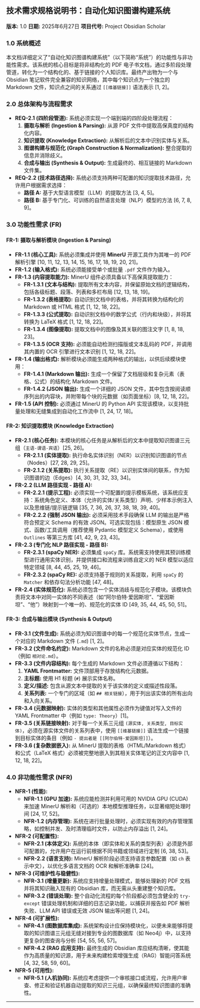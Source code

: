 ## **技术需求规格说明书：自动化知识图谱构建系统**

**版本:** 1.0
**日期:** 2025年6月27日
**项目代号:** Project Obsidian Scholar

### **1.0 系统概述**

本文档详细定义了“自动化知识图谱构建系统”（以下简称“系统”）的功能性与非功能性需求。该系统的核心目标是将非结构化的 PDF 电子书文档，通过多阶段处理管道，转化为一个结构化的、基于链接的个人知识库。最终产出物为一个与 Obsidian 笔记软件完全兼容的知识网络，其中每个知识点为一个独立的 Markdown 文件，知识点之间的关系通过 `[[维基链接]]` 语法表示 [1, 2]。

### **2.0 总体架构与流程需求**

*   **REQ-2.1 (四阶段管道):** 系统必须实现一个端到端的四阶段处理流程：
    1.  **摄取与解析 (Ingestion & Parsing):** 从源 PDF 文件中提取高保真度的结构化内容。
    2.  **知识提取 (Knowledge Extraction):** 从解析后的文本中识别实体与关系。
    3.  **图谱构建与规范化 (Graph Construction & Normalization):** 整合提取的信息并消除歧义。
    4.  **合成与输出 (Synthesis & Output):** 生成最终的、相互链接的 Markdown 文件集。
*   **REQ-2.2 (技术路径选择):** 系统必须支持两种可配置的知识提取技术路径，允许用户根据需求选择：
    *   **路径 A:** 基于大型语言模型（LLM）的提取方法 [3, 4, 5]。
    *   **路径 B:** 基于专门化、可训练的自然语言处理（NLP）模型的方法 [6, 7, 8, 9]。

### **3.0 功能性需求 (FR)**

#### **FR-1: 摄取与解析模块 (Ingestion & Parsing)**

*   **FR-1.1 (核心工具):** 系统必须集成并使用 **MinerU** 开源工具作为其唯一的 PDF 解析引擎 [10, 11, 12, 13, 14, 15, 16, 17, 18, 19, 20, 21]。
*   **FR-1.2 (输入格式):** 系统必须能接受单个或批量 `.pdf` 文件作为输入。
*   **FR-1.3 (内容提取能力):** MinerU 组件必须具备以下高保真提取能力：
    *   **FR-1.3.1 (文本与结构):** 提取所有文本内容，并保留原始文档的逻辑结构，包括各级标题、段落、列表和多栏布局 [12, 13, 18, 19]。
    *   **FR-1.3.2 (表格提取):** 自动识别文档中的表格，并将其转换为结构化的 Markdown 或 HTML 格式 [1, 12, 18, 22]。
    *   **FR-1.3.3 (公式提取):** 自动识别文档中的数学公式（行内和块级），并将其转换为 LaTeX 格式 [1, 12, 18, 22]。
    *   **FR-1.3.4 (图像提取):** 提取文档中的图像及其关联的图注文字 [1, 8, 18, 23]。
    *   **FR-1.3.5 (OCR 支持):** 必须能自动检测扫描版或文本乱码的 PDF，并调用其内置的 OCR 引擎进行文本识别 [1, 12, 18, 22]。
*   **FR-1.4 (输出格式):** 解析模块必须能生成两种格式的输出，以供后续模块使用：
    *   **FR-1.4.1 (Markdown 输出):** 生成一个保留了文档层级和复杂元素（表格、公式）的结构化 Markdown 文件。
    *   **FR-1.4.2 (JSON 输出):** 生成一个详细的 JSON 文件，其中包含按阅读顺序列出的内容块，并附带每个块的元数据（如页面坐标）[8, 12, 18, 22]。
*   **FR-1.5 (API 控制):** 必须通过 MinerU 的 Python API 实现该模块，以支持批量处理和无缝集成到自动化工作流中 [1, 24, 17, 18]。

#### **FR-2: 知识提取模块 (Knowledge Extraction)**

*   **FR-2.1 (核心任务):** 本模块的核心任务是从解析后的文本中提取知识图谱三元组（`主语-谓语-宾语`）[25, 26]。
    *   **FR-2.1.1 (实体提取):** 执行命名实体识别（NER）以识别知识图谱的节点（Nodes）[27, 28, 29, 25]。
    *   **FR-2.1.2 (关系提取):** 执行关系提取（RE）以识别实体间的联系，作为知识图谱的边（Edges）[4, 30, 31, 32, 33, 34]。
*   **FR-2.2 (LLM 路径实现 - 路径 A):**
    *   **FR-2.2.1 (提示工程):** 必须实现一个可配置的提示模板系统，该系统应支持：系统角色定义、本体（允许的实体/关系类型）声明、少样本示例注入以及思维链/提示链逻辑 [35, 7, 36, 26, 37, 38, 18, 39, 40]。
    *   **FR-2.2.2 (强制 JSON 输出):** 必须采用技术手段确保 LLM 的输出是严格符合预定义 Schema 的有效 JSON。可选实现包括：模型原生 JSON 模式、函数/工具调用（推荐使用 Pydantic 模型定义 Schema），或使用 `Outlines` 等第三方库 [41, 42, 9, 23, 43]。
*   **FR-2.3 (专门化 NLP 路径实现 - 路径 B):**
    *   **FR-2.3.1 (spaCy NER):** 必须集成 `spaCy` 库。系统需支持使用其预训练模型进行通用实体识别，并提供接口和流程来训练自定义的 NER 模型以适应特定领域 [8, 44, 45, 25, 19, 46]。
    *   **FR-2.3.2 (spaCy RE):** 必须支持基于规则的关系提取，利用 `spaCy` 的 `Matcher` 和依存句法分析功能 [47, 48]。
*   **FR-2.4 (实体规范化):** 系统必须包含一个实体消歧与规范化子模块。该模块负责将文本中对同一实体的不同表述（如“阿尔伯特·爱因斯坦”、“爱因斯坦”、“他”）映射到一个唯一的、规范化的实体 ID [49, 35, 44, 45, 50, 51]。

#### **FR-3: 合成与输出模块 (Synthesis & Output)**

*   **FR-3.1 (文件生成):** 系统必须为知识图谱中的每一个规范化实体节点，生成一个对应的 Markdown 文件 (`.md`) [1, 2]。
*   **FR-3.2 (文件命名约定):** Markdown 文件的名称必须是对应实体的规范化 ID（例如 `相对论.md`）。
*   **FR-3.3 (文件内容结构):** 每个生成的 Markdown 文件必须遵循以下结构：
    1.  **YAML Frontmatter:** 文件顶部用于存放结构化元数据。
    2.  **主标题:** 使用 H1 标题 (`#`) 展示实体名称。
    3.  **定义/描述:** 包含从源文本中提取的关于该实体的定义或描述性段落。
    4.  **关系列表:** 一个专门的区域（如 `## 相关链接`），用于列出该实体的所有出向和入向关系。
*   **FR-3.4 (元数据映射):** 实体的类型和其他属性必须作为键值对写入文件的 YAML Frontmatter 中（例如 `type: Theory`）[1]。
*   **FR-3.5 (关系链接映射):** 对于每一个关系三元组 `(源实体, 关系类型, 目标实体)`，必须在源实体文件的关系列表中，使用 `[[维基链接]]` 语法生成一个链接到目标实体的条目（例如 `- 提出者是 [[阿尔伯特·爱因斯坦]]`）。
*   **FR-3.6 (复杂数据嵌入):** 从 MinerU 提取的表格（HTML/Markdown 格式）和公式（LaTeX 格式）必须被完整地嵌入到其相关实体笔记的正文内容中 [1, 12, 18, 22]。

### **4.0 非功能性需求 (NFR)**

*   **NFR-1 (性能):**
    *   **NFR-1.1 (GPU 加速):** 系统应能检测并利用可用的 NVIDIA GPU (CUDA) 来加速 MinerU 解析和（可选的）本地模型推理任务，以显著缩短处理时间 [24, 17, 52]。
    *   **NFR-1.2 (内存管理):** 系统在进行批量处理时，必须实现有效的内存管理策略，如控制并发、及时清理临时文件，以防止内存溢出 [1, 24]。
*   **NFR-2 (可配置性):**
    *   **NFR-2.1 (本体定义):** 系统的本体（即实体和关系的类型列表）必须是外部可配置的，允许用户在运行前根据不同书籍或领域进行定制 [6, 38, 53]。
    *   **NFR-2.2 (语言支持):** MinerU 解析阶段必须支持语言参数配置（如 `ch` 表示中文），以优化多语言文档的 OCR 和解析准确率 [24]。
*   **NFR-3 (可维护性与稳健性):**
    *   **NFR-3.1 (增量更新):** 系统应支持增量处理模式，能够处理新的 PDF 文档并将其知识融入现有的 Obsidian 库，而无需从头重建整个知识库。
    *   **NFR-3.2 (错误处理):** 整个自动化流程的每个阶段都必须包含健全的 `try-except` 错误处理机制和详细的日志记录功能，以捕获并报告如 PDF 解析失败、LLM API 错误或无效 JSON 输出等问题 [1, 24]。
*   **NFR-4 (可扩展性):**
    *   **NFR-4.1 (图数据库集成):** 系统架构设计应保持模块化，以便未来能够将提取的知识图谱三元组无缝对接到专业的图数据库（如 Neo4j）中，以支持更复杂的图查询与分析 [54, 55, 56, 57]。
    *   **NFR-4.2 (RAG 应用支持):** 最终生成的 Obsidian 库应结构清晰，使其能作为高质量的知识源，用于未来构建检索增强生成（RAG）智能问答系统 [4, 32, 58, 59, 60]。
*   **NFR-5 (可用性):**
    *   **NFR-5.1 (人机协同):** 系统应考虑提供一个审核接口或流程，允许用户审查、修正和验证机器自动提取的知识三元组，以确保最终知识图谱的准确性。

***